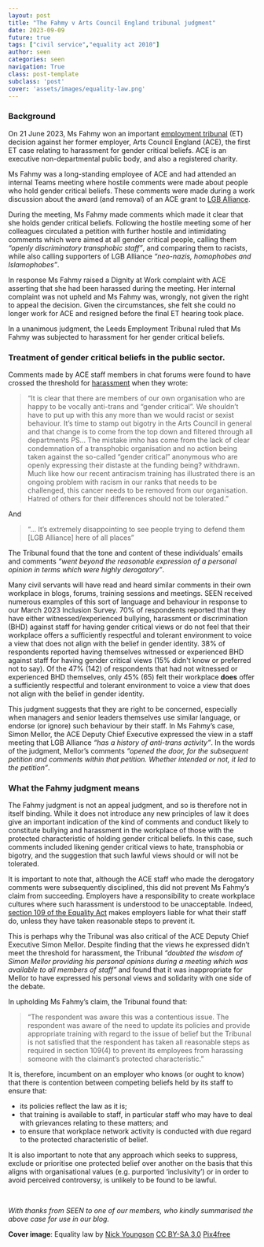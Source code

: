 ```yaml
---
layout: post
title: "The Fahmy v Arts Council England tribunal judgment"
date: 2023-09-09
future: true
tags: ["civil service","equality act 2010"]
author: seen
categories: seen
navigation: True
class: post-template
subclass: 'post'
cover: 'assets/images/equality-law.png'
---
```


### Background

On 21 June 2023, Ms Fahmy won an important [employment tribunal](https://www.gov.uk/employment-tribunal-decisions/ms-d-fahmy-v-arts-council-england-6000042-slash-2022) (ET) decision against her former employer, Arts Council England (ACE), the first ET case relating to harassment for gender critical beliefs. ACE is an executive non-departmental public body, and also a registered charity.

Ms Fahmy was a long-standing employee of ACE and had attended an internal Teams meeting where hostile comments were made about people who hold gender critical beliefs. These comments were made during a work discussion about the award (and removal) of an ACE grant to [LGB Alliance](https://lgballiance.org.uk/).

During the meeting, Ms Fahmy made comments which made it clear that she holds gender critical beliefs. Following the hostile meeting some of her colleagues circulated a petition with further hostile and intimidating comments which were aimed at all gender critical people, calling them _“openly discriminatory transphobic staff”_, and comparing them to racists, while also calling supporters of LGB Alliance _“neo-nazis, homophobes and Islamophobes”_.

In response Ms Fahmy raised a Dignity at Work complaint with ACE asserting that she had been harassed during the meeting. Her internal complaint was not upheld and Ms Fahmy was, wrongly, not given the right to appeal the decision.  Given the circumstances, she felt she could no longer work for ACE and resigned before the final ET hearing took place.

In a unanimous judgment, the Leeds Employment Tribunal ruled that Ms Fahmy was subjected to harassment for her gender critical beliefs.

### Treatment of gender critical beliefs in the public sector.

Comments made by ACE staff members in chat forums were found to have crossed the threshold for [harassment](https://www.acas.org.uk/discrimination-and-the-law/harassment) when they wrote:

> “It is clear that there are members of our own organisation who are happy to be vocally anti-trans and “gender critical”. We shouldn’t have to put up with this any more than we would racist or sexist behaviour. It’s time to stamp out bigotry in the Arts Council in general and that change is to come from the top down and filtered through all departments PS… The mistake imho has come from the lack of clear condemnation of a transphobic organisation and no action being taken against the so-called “gender critical” anonymous who are openly expressing their distaste at the funding being? withdrawn. Much like how our recent antiracism training has illustrated there is an ongoing problem with racism in our ranks that needs to be challenged, this cancer needs to be removed from our organisation. Hatred of others for their differences should not be tolerated.”

And

> “… It’s extremely disappointing to see people trying to defend them [LGB Alliance] here of all places”

The Tribunal found that the tone and content of these individuals’ emails and comments _“went beyond the reasonable expression of a personal opinion in terms which were highly derogatory”_.

Many civil servants will have read and heard similar comments in their own workplace in blogs, forums, training sessions and meetings. SEEN received numerous examples of this sort of language and behaviour in response to our March 2023 Inclusion Survey. 70% of respondents reported that they have either witnessed/experienced bullying, harassment or discrimination (BHD) against staff for having gender critical views or do not feel that their workplace offers a sufficiently respectful and tolerant environment to voice a view that does not align with the belief in gender identity.  38% of respondents reported having themselves witnessed or experienced BHD against staff for having gender critical views (15% didn't know or preferred not to say).  Of the 47% (142) of respondents that had not witnessed or experienced BHD themselves, only 45% (65) felt their workplace **does** offer a sufficiently respectful and tolerant environment to voice a view that does not align with the belief in gender identity.

This judgment suggests that they are right to be concerned, especially when managers and senior leaders themselves use similar language, or endorse (or ignore) such behaviour by their staff. In Ms Fahmy’s case, Simon Mellor, the ACE Deputy Chief Executive expressed the view in a staff meeting that LGB Alliance _“has a history of anti-trans activity”_.  In the words of the judgment, Mellor’s comments _“opened the door, for the subsequent petition and comments within that petition. Whether intended or not, it led to the petition”_.

### What the Fahmy judgment means

The Fahmy judgment is not an appeal judgment, and so is therefore not in itself binding.  While it does not introduce any new principles of law it does give an important indication of the kind of comments and conduct likely to constitute bullying and harassment in the workplace of those with the protected characteristic of holding gender critical beliefs.  In this case, such comments included likening gender critical views to hate, transphobia or bigotry, and the suggestion that such lawful views should or will not be tolerated.

It is important to note that, although the ACE staff who made the derogatory comments were subsequently disciplined, this did not prevent Ms Fahmy’s claim from succeeding.  Employers have a responsibility to create workplace cultures where such harassment is understood to be unacceptable.   Indeed, [section 109 of the Equality Act](https://www.legislation.gov.uk/ukpga/2010/15/section/109) makes employers liable for what their staff do, unless they have taken reasonable steps to prevent it.

This is perhaps why the Tribunal was also critical of the ACE Deputy Chief Executive Simon Mellor.  Despite finding that the views he expressed didn’t meet the threshold for harassment, the Tribunal _“doubted the wisdom of Simon Mellor providing his personal opinions during a meeting which was available to all members of staff”_ and found that it was inappropriate for Mellor to have expressed his personal views and solidarity with one side of the debate.

In upholding Ms Fahmy’s claim, the Tribunal found that:

> “The respondent was aware this was a contentious issue. The respondent was aware of the need to update its policies and provide appropriate training with regard to the issue of belief but the Tribunal is not satisfied that the respondent has taken all reasonable steps as required in section 109(4) to prevent its employees from harassing someone with the claimant’s protected characteristic.”

It is, therefore, incumbent on an employer who knows (or ought to know) that there is contention between competing beliefs held by its staff to ensure that:

- its policies reflect the law as it is;
- that training is available to staff, in particular staff who may have to deal with grievances relating to these matters; and
- to ensure that workplace network activity is conducted with due regard to the protected characteristic of belief.

It is also important to note that any approach which seeks to suppress, exclude or prioritise one protected belief over another on the basis that this aligns with organisational values (e.g. purported ‘inclusivity’) or in order to avoid perceived controversy, is unlikely to be found to be lawful.

&nbsp;

_With thanks from SEEN to one of our members, who kindly summarised the above case for use in our blog._

**Cover image**: Equality law by <a href="http://www.nyphotographic.com/">Nick Youngson</a> <a rel="license" href="https://creativecommons.org/licenses/by-sa/3.0/">CC BY-SA 3.0</a> <a href="http://pix4free.org/">Pix4free</a>
